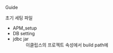 Guide

초기 세팅 파일

<ul>
  <li>APM_setup</li>
  <li>DB setting</li>
  <li>jdbc jar
    <dd>이클립스의 프로젝트 속성에서 build path에 </dd>
  </li>
</ul>
